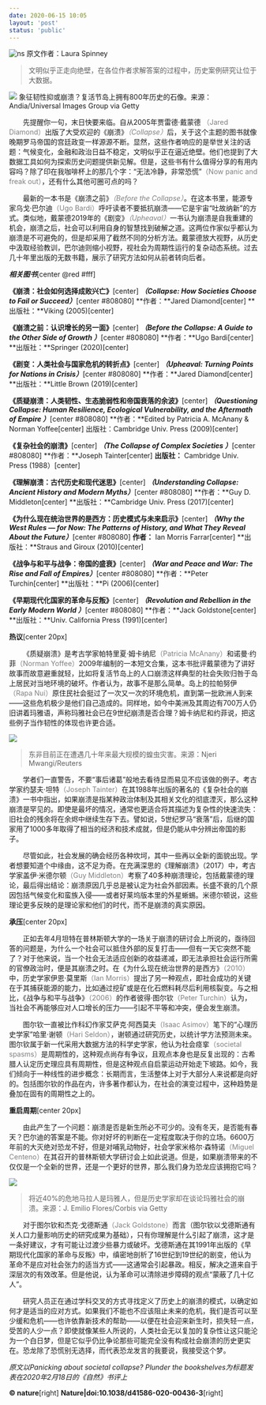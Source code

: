 ```yaml
---
date: 2020-06-15 10:05
layout: 'post'
status: 'public'
---
```


![ns](https://mmbiz.qpic.cn/sz_mmbiz_png/0OWoGbRW1icicLv1ibQcMgsbVhGGbarIHuDIYKUSwKnrHhGbRA8BELVwrOLJEDfib071iaMx0eZtx1iaKRlgkEXw50eA/640?wx_fmt=png&tp=webp&wxfrom=5&wx_lazy=1&wx_co=1)
原文作者：Laura Spinney

> 文明似乎正走向绝壁，在各位作者求解答案的过程中，历史案例研究让位于大数据。

![](https://mmbiz.qpic.cn/sz_mmbiz_jpg/0OWoGbRW1icicLv1ibQcMgsbVhGGbarIHuDBxjS1qh3VqicnvEy79qiaeLKFiaejFrxB4pjLjUcczFGvq4yVSbibqLYIg/640?wx_fmt=jpeg&tp=webp&wxfrom=5&wx_lazy=1&wx_co=1)
 象征韧性抑或崩溃？复活节岛上拥有800年历史的石像。来源：Andia/Universal Images Group via Getty

&emsp;&emsp;先提醒你一句，末日快要来临。自从2005年贾雷德·戴蒙德 <span style="color:#808080;">（Jared Diamond）</span>出版了大受欢迎的《崩溃》<span style="color:#808080;">*（Collapse）*</span>后，关于这个主题的图书就像晚期罗马帝国的宫廷政变一样源源不断。显然，这些作者响应的是举世关注的话题：气候变化，金融和政治日益不稳定，文明似乎正在逼近绝壁。他们也提到了大数据工具如何为探索历史问题提供新见解。但是，这些书有什么值得分享的有用内容吗？除了印在我咖啡杯上的那几个字：“无法冷静，非常恐慌”<span style="color:#808080;">（Now panic and freak out）</span>，还有什么其他可圈可点的吗？

&emsp;&emsp;最新的一本书是《崩溃之前》<span style="color:#808080;">*（Before the Collapse）*</span>。在这本书里，能源专家乌戈·巴尔迪<span style="color:#808080;">（Ugo Bardi）</span>呼吁读者不要抵抗崩溃——它是宇宙“吐故纳新”的方式。类似地，戴蒙德2019年的《剧变》<span style="color:#808080;">*（Upheaval）*</span>一书认为崩溃是自我重建的机会，崩溃之后，社会可以利用自身的智慧找到破解之道。这两位作家似乎都认为崩溃是不可避免的，但是却采用了截然不同的分析方法。戴蒙德放大视野，从历史中汲取经验教训，巴尔迪则缩小视野，视社会为周期性运行的复杂动态系统。过去几十年里出版的无数书籍，展示了研究方法如何从前者转向后者。

***相关图书***[center @red #fff]

**《崩溃：社会如何选择成败兴亡》**[center]
***（Collapse: How Societies Choose to Fail or Succeed）***[center #808080]
**作者：**Jared Diamond[center]
**出版社：**Viking (2005)[center]

**《崩溃之前：认识增长的另一面》**[center]
***（Before the Collapse: A Guide to the Other Side of Growth ）***[center #808080]
**作者：**Ugo Bardi[center]
**出版社：**Springer (2020)[center]

**《剧变：人类社会与国家危机的转折点》**[center]
***（Upheaval: Turning Points for Nations in Crisis）***[center #808080]
**作者：**Jared Diamond[center]
**出版社：**Little Brown (2019)[center]

**《质疑崩溃：人类韧性、生态脆弱性和帝国衰落的余波》**[center]
***（Questioning Collapse: Human Resilience, Ecological Vulnerability, and the Aftermath of Empire ）***[center #808080]
**作者：**Edited by Patricia A. McAnany & Norman Yoffee[center]
出版社：Cambridge Univ. Press (2009)[center]

**《复杂社会的崩溃》**[center]
***（The Collapse of Complex Societies ）***[center #808080]
**作者：**Joseph Tainter[center]
**出版社：** Cambridge Univ. Press (1988）[center]

**《理解崩溃：古代历史和现代迷思》**[center]
***（Understanding Collapse: Ancient History and Modern Myths）***[center #808080]
**作者：**Guy D. Middleton[center]
**出版社：**Cambridge Univ. Press (2017)[center]

**《为什么现在统治世界的是西方：历史模式与未来启示》**[center]
***（Why the West Rules — for Now: The Patterns of History, and What They Reveal About the Future）***[center #808080]
**作者：** Ian Morris Farrar[center]
**出版社：**Straus and Giroux (2010)[center]

**《战争与和平与战争：帝国的盛衰》**[center]
***（War and Peace and War: The Rise and Fall of Empires）***[center #808080]
**作者：**Peter Turchin[center]
**出版社：**Pi (2006)[center]

**《早期现代化国家的革命与反叛》**[center]
***（Revolution and Rebellion in the Early Modern World ）***[center #808080]
**作者：**Jack Goldstone[center]
**出版社：**Univ. California Press (1991)[center]

**热议**[center 20px]

&emsp;&emsp;《质疑崩溃》是考古学家帕特里夏·姆卡纳尼<span style="color:#808080;">（Patricia McAnany）</span>和诺曼·约菲<span style="color:#808080;">（Norman Yoffee）</span>2009年编制的一本短文合集，这本书批评戴蒙德为了讲好故事而故意避重就轻，比如将复活节岛上的人口崩溃这样典型的社会失败归咎于岛上居民对当地环境的破坏。作者认为，故事不是那么简单。岛上的拉帕努伊<span style="color:#808080;">（Rapa Nui）</span>原住民社会挺过了一次又一次的环境危机，直到第一批欧洲人到来——这些危机极少是他们自己造成的。同样地，如今中美洲及其周边有700万人仍旧讲着玛雅语，声称玛雅社会已在9世纪崩溃是否合理？姆卡纳尼和约菲说，把这些例子当作韧性的体现也许更合适。

![](https://mmbiz.qpic.cn/sz_mmbiz_jpg/0OWoGbRW1icicLv1ibQcMgsbVhGGbarIHuDll0lmKb5icIKTr1ib2QFIlZevGWZjQz4mLHZia6L6RRuPdfDd9aibR4Jlg/640?wx_fmt=jpeg&tp=webp&wxfrom=5&wx_lazy=1&wx_co=1)
> 东非目前正在遭遇几十年来最大规模的蝗虫灾害。来源：Njeri Mwangi/Reuters

&emsp;&emsp;学者们一直警告，不要“事后诸葛”般地去看待显而易见不应该做的例子。考古学家约瑟夫·坦特<span style="color:#808080;">（Joseph Tainter）</span>在其1988年出版的著名的《复杂社会的崩溃》一书中指出，如果崩溃是指某种政治体制及其相关文化的彻底湮灭，那么这种崩溃是罕见的。即使是最坏的情况，通常也更适合将其描述为复杂性的快速流失：旧社会的残余将在余烬中继续生存下去。譬如说，5世纪罗马“衰落”后，后继的国家用了1000多年取得了相当的经济和技术成就，但是仍能从中分辨出帝国的影子。

&emsp;&emsp;尽管如此，社会发展的确会经历各种坎坷，其中一些再以全新的面貌出现。学者想要知道个中缘由，这不足为奇。在充满深思的《理解崩溃》（2017）中，考古学家盖伊·米德尔顿<span style="color:#808080;">（Guy Middleton）</span>考察了40多种崩溃理论，包括戴蒙德的理论，最后得出结论：崩溃原因几乎总是被认定为社会外部因素。长盛不衰的几个原因包括气候变化和蛮族入侵——或者好莱坞版本里的外星蜥蜴。米德尔顿说，这些理论更多反映的是理论家和他们的时代，而不是崩溃的真实原因。

**承压**[center 20px]

&emsp;&emsp;正如去年4月坦特在普林斯顿大学的一场关于崩溃的研讨会上所说的，亟待回答的问题是，为什么一个社会可以抵住外部的反复打击——但有一天它突然不能了？对于他来说，当一个社会无法适应创新的收益递减，即无法承担社会运行所需的官僚政治时，便是其崩溃之时。在《为什么现在统治世界的是西方》<span style="color:#808080;">（2010）</span>中，历史学家伊恩·莫里斯<span style="color:#808080;">（Ian Morris）</span>提出了另一种观点，即社会成功的关键在于其捕获能源的能力，比如通过挖矿或是在化石燃料耗尽后利用核裂变。与之相比，《战争与和平与战争》<span style="color:#808080;">（2006）</span>的作者彼得·图尔钦<span style="color:#808080;">（Peter Turchin）</span>认为，当社会不再能够应对人口增长的压力——引起不平等和冲突，便会发生崩溃。

&emsp;&emsp;图尔钦一直被比作科幻作家艾萨克·阿西莫夫<span style="color:#808080;">（Isaac Asimov）</span>笔下的“心理历史学家”哈里·谢顿<span style="color:#808080;">（Hari Seldon）</span>，谢顿通过研究历史，以统计学方法预测未来。图尔钦属于新一代采用大数据方法的科学史学家，他认为社会痉挛<span style="color:#808080;">（societal spasms）</span>是周期性的，这种观点尚存有争议，且观点本身也是反复出现的：古希腊人认定历史理应具有周期性，但是这种观点自启蒙运动开始走下坡路。如今，我们倾向于一种线性的进步概念：长期而言，生活整体上对于大部分人来说都是向好的。包括图尔钦的作品在内，许多著作都认为，在社会的演变过程中，这种趋势是叠加在固有的周期性之上的。

**重启周期**[center 20px]

&emsp;&emsp;由此产生了一个问题：崩溃是否是新生所必不可少的。没有冬天，是否能有春天？巴尔迪的答案是不能。你对好坏的判断在一定程度取决于你的立场。6600万年前的大灭绝对恐龙不好，但是对哺乳动物好，社会学家米格尔·森特诺<span style="color:#808080;">（Miguel Centeno）</span>在其召开的普林斯顿大学研讨会上如此说道。但是，如果崩溃带来的不仅仅是一个全新的世界，还是一个更好的世界，那么我们身为恐龙应该拥抱它吗？

![](https://mmbiz.qpic.cn/sz_mmbiz_jpg/0OWoGbRW1icicLv1ibQcMgsbVhGGbarIHuDicwYFY3hLhFORRxwwhTbUy89ETXVs6wjm67j2xR8iaE9R03JV8OZoI7g/640?wx_fmt=jpeg&tp=webp&wxfrom=5&wx_lazy=1&wx_co=1)
> 将近40%的危地马拉人是玛雅人，但是历史学家却在谈论玛雅社会的崩溃。来源：J. Emilio Flores/Corbis via Getty

&emsp;&emsp;对于图尔钦和杰克·戈德斯通<span style="color:#808080;">（Jack Goldstone）</span>而言（图尔钦以戈德斯通有关人口力量影响历史的研究成果为基础），只有你理解是什么引起了崩溃，这才是一条好建议，才有可能让过渡少些暴力或破坏。戈德斯通在其1991年出版的《早期现代化国家的革命与反叛》中，缜密地剖析了16世纪到19世纪的剧变，他认为革命不是应对社会张力的适当方式——这通常会引起暴政。相反，解决之道来自于深层次的有效改革。但是他说，认为革命可以清除进步障碍的观点“蒙蔽了几十亿人”。

&emsp;&emsp;研究人员正在通过学科交叉的方式寻找定义了历史上的崩溃的模式，以确定如何才是适当的应对方式。如果我们不能也不应该阻止未来的危机，我们是否可以至少缓和危机——也许依靠新技术的帮助——以便在社会迎来新生时，损失轻一点，受苦的人少一点？即使就像某些人所说的，人类社会无以复加的复杂性让这只能沦为一个白日梦，但是它似乎仍比争论那些可能完全没有构成社会崩溃的历史更实在。恐龙除了恐慌别无选择，而代表恐龙发言的我要说，我接受这个梦。

*原文以Panicking about societal collapse? Plunder the bookshelves为标题发表在2020年2月18日的《自然》书评上*

**© nature**[right]
**Nature|doi:10.1038/d41586-020-00436-3**[right]
